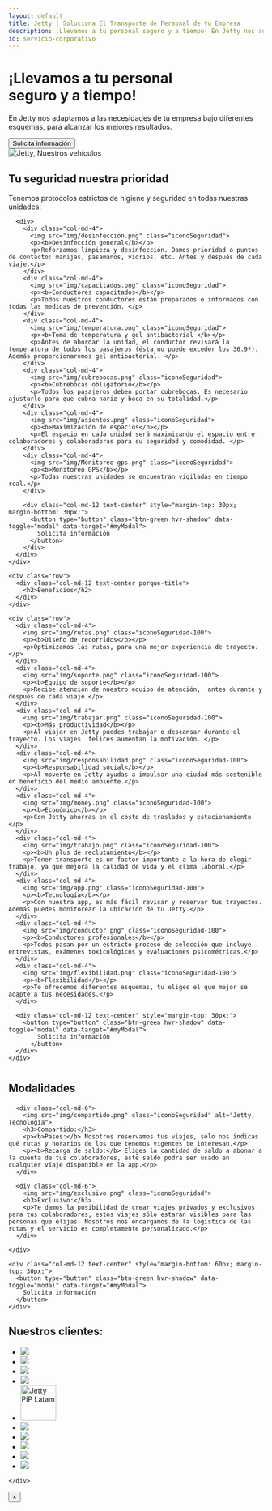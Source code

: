 ```yaml
---
layout: default
title: Jetty | Soluciona El Transporte de Personal de tu Empresa
description: ¡Llevamos a tu personal seguro y a tiempo! En Jetty nos adaptamos a las necesidades de tu organización bajo diferentes esquemas, para alcanzar los mejores resultados.
id: servicio-corporativo
---
```


<div class="container-fluid gradient">

  <div class="organizaciones">
    <div class="container">
      <div class="row">
        <div class="col-md-6" data-aos="fade-left" data-aos-easing="ease-out-sine" data-aos-duration="500">
          <h1>¡Llevamos a tu personal <br><span class="titleBold">seguro y a tiempo!</span></h1>
          <p class="lead">En Jetty nos adaptamos a las necesidades de tu empresa bajo diferentes esquemas, para alcanzar los mejores resultados.</p>
          <button type="button" class="btn-green hvr-shadow" data-toggle="modal" data-target="#myModal">
            Solicita información
          </button>
        </div>
        <div class="col-md-6 text-right">
          <img src="img/choferes.png" alt="Jetty, Nuestros vehículos" data-aos="fade" data-aos-easing="ease-out-sine">
        </div>
      </div>
    </div>
  </div>

  <div class="container porque-content" data-aos="fade-up">
    <div class="row" style="margin-bottom: 40px;">
      <div class="col-md-12 text-center porque-title">
        <h2>Tu seguridad nuestra prioridad</h2>
        <p class="lead textGray">Tenemos protocolos estrictos de higiene y seguridad en todas nuestras unidades:</p>
      </div>

      <div>
        <div class="col-md-4">
          <img src="img/desinfeccion.png" class="iconoSeguridad">
          <p><b>Desinfección general</b></p>
          <p>Reforzamos limpieza y desinfección. Damos prioridad a puntos de contacto: manijas, pasamanos, vidrios, etc. Antes y después de cada viaje.</p>
        </div>
        <div class="col-md-4">
          <img src="img/capacitados.png" class="iconoSeguridad">
          <p><b>Conductores capacitados</b></p>
          <p>Todos nuestros conductores están preparados e informados con todas las medidas de prevención. </p>
        </div>
        <div class="col-md-4">
          <img src="img/temperatura.png" class="iconoSeguridad">
          <p><b>Toma de temperatura y gel antibacterial </b></p>
          <p>Antes de abordar la unidad, el conductor revisará la temperatura de todos los pasajeros (ésta no puede exceder los 36.9º). Además proporcionaremos gel antibacterial. </p>
        </div>
        <div class="col-md-4">
          <img src="img/cubrebocas.png" class="iconoSeguridad">
          <p><b>Cubrebocas obligatorio</b></p>
          <p>Todos los pasajeros deben portar cubrebocas. Es necesario ajustarlo para que cubra nariz y boca en su totalidad.</p>
        </div>
        <div class="col-md-4">
          <img src="img/asientos.png" class="iconoSeguridad">
          <p><b>Maximización de espacios</b></p>
          <p>El espacio en cada unidad será maximizando el espacio entre colaboradores y colaboradoras para su seguridad y comodidad. </p>
        </div>
        <div class="col-md-4">
          <img src="img/Monitoreo-gps.png" class="iconoSeguridad">
          <p><b>Monitoreo GPS</b></p>
          <p>Todas nuestras unidades se encuentran vigiladas en tiempo real.</p>
        </div>

        <div class="col-md-12 text-center" style="margin-top: 30px; margin-bottom: 30px;">
          <button type="button" class="btn-green hvr-shadow" data-toggle="modal" data-target="#myModal">
            Solicita información
          </button>
        </div>
      </div>
    </div>

    <div class="row">
      <div class="col-md-12 text-center porque-title">
        <h2>Beneficios</h2>
      </div>
    </div>

    <div class="row">
      <div class="col-md-4">
        <img src="img/rutas.png" class="iconoSeguridad-100">
        <p><b>Diseño de recorridos</b></p>
        <p>Optimizamos las rutas, para una mejor experiencia de trayecto.</p>
      </div>
      <div class="col-md-4">
        <img src="img/soporte.png" class="iconoSeguridad-100">
        <p><b>Equipo de soporte</b></p>
        <p>Recibe atención de nuestro equipo de atención,  antes durante y después de cada viaje.</p>
      </div>
      <div class="col-md-4">
        <img src="img/trabajar.png" class="iconoSeguridad-100">
        <p><b>Más productividad</b></p>
        <p>Al viajar en Jetty puedes trabajar o descansar durante el trayecto. Los viajes  felices aumentan la motivación. </p>
      </div>
      <div class="col-md-4">
        <img src="img/responsabilidad.png" class="iconoSeguridad-100">
        <p><b>Responsabilidad social</b></p>
        <p>Al moverte en Jetty ayudas a impulsar una ciudad más sostenible en beneficio del medio ambiente.</p>
      </div>
      <div class="col-md-4">
        <img src="img/money.png" class="iconoSeguridad-100">
        <p><b>Económico</b></p>
        <p>Con Jetty ahorras en el costo de traslados y estacionamiento.</p>
      </div>
      <div class="col-md-4">
        <img src="img/trabajo.png" class="iconoSeguridad-100">
        <p><b>Un plus de reclutamiento</b></p>
        <p>Tener transporte es un factor importante a la hora de elegir trabajo, ya que mejora la calidad de vida y el clima laboral.</p>
      </div>
      <div class="col-md-4">
        <img src="img/app.png" class="iconoSeguridad-100">
        <p><b>Tecnología</b></p>
        <p>Con nuestra app, es más fácil revisar y reservar tus trayectos. Además puedes monitorear la ubicación de tu Jetty.</p>
      </div>
      <div class="col-md-4">
        <img src="img/conductor.png" class="iconoSeguridad-100">
        <p><b>Conductores profesionales</b></p>
        <p>Todos pasan por un estricto proceso de selección que incluye entrevistas, exámenes toxicológicos y evaluaciones psicométricas.</p>
      </div>
      <div class="col-md-4">
        <img src="img/flexibilidad.png" class="iconoSeguridad-100">
        <p><b>Flexibilidad</b></p>
        <p>Te ofrecemos diferentes esquemas, tu eliges el que mejor se adapte a tus necesidades.</p>
      </div>

      <div class="col-md-12 text-center" style="margin-top: 30px;">
        <button type="button" class="btn-green hvr-shadow" data-toggle="modal" data-target="#myModal">
            Solicita información
          </button>
      </div>
    </div>
  </div>

  <div class="container">
    <div class="row">
      <div class="col-md-12 text-center" style="margin-bottom: 20px;">
        <h2>Modalidades</h2>
      </div>

      <div class="col-md-6">
        <img src="img/compartido.png" class="iconoSeguridad" alt="Jetty, Tecnología">
        <h3>Compartido:</h3>
        <p><b>Pases:</b> Nosotros reservamos tus viajes, sólo nos indicas qué rutas y horarios de los que tenemos vigentes te interesan.</p>
        <p><b>Recarga de saldo:</b> Eliges la cantidad de saldo a abonar a la cuenta de tus colaboradores, este saldo podrá ser usado en cualquier viaje disponible en la app.</p>
      </div>

      <div class="col-md-6">
        <img src="img/exclusivo.png" class="iconoSeguridad">
        <h3>Exclusivo:</h3>
        <p>Te damos la posibilidad de crear viajes privados y exclusivos para tus colaboradores, estos viajes sólo estarán visibles para las personas que elijas. Nosotros nos encargamos de la logística de las rutas y el servicio es completamente personalizado.</p>
      </div>

    </div>

    <div class="col-md-12 text-center" style="margin-bottom: 60px; margin-top: 30px;">
      <button type="button" class="btn-green hvr-shadow" data-toggle="modal" data-target="#myModal">
        Solicita información
      </button>
    </div>

  </div>

  <div class="container">
    <div class="row">
      <div class="col-md-12 text-center">
        <h2>Nuestros clientes:</h2>
        <ul class="clientes">
          <li>
            <a href="http://www.alhel.com/" target="_blank">
              <img src="imgs-prensa/alhel.png">
            </a>
          </li>
          <li>
            <a href="https://www.continentaltire.mx/car" target="_blank">
              <img src="imgs-prensa/continental.svg">
            </a>
          </li>
          <li>
            <a href="https://www.lexmark.com/es_mx.html" target="_blank">
              <img src="imgs-prensa/lexmark.svg">
            </a>
          </li>
          <li>
            <a href="https://www.globant.com/" target="_blank">
              <img src="imgs-prensa/globant.svg">
            </a>
          </li>
          <li>
            <a href="http://www.piplatam.com/" target="_blank">
              <img src="imgs-prensa/PiP-white.png" alt="Jetty PiP Latam" width="70">
            </a>
          </li>
          <li>
            <a href="https://www.mheducation.com.mx" target="_blank">
              <img src="imgs-prensa/MHE-Logo.png">
            </a>
          </li>
          <li>
            <a href="https://www.verifone.com/es/mx" target="_blank">
              <img src="imgs-prensa/verifone.png">
            </a>
          </li>
          <li>
            <a href="https://hutchisonportstng.com" target="_blank">
              <img src="imgs-prensa/TNG-logotipo.png">
            </a>
          </li>
          <li>
            <a href="#" target="_blank">
              <img src="imgs-prensa/inlod.png">
            </a>
          </li>
          <li>
            <a href="#" target="_blank">
              <img src="imgs-prensa/jobandtalent.png">
            </a>
          </li>
          <!-- <li>
            <a href="#" target="_blank">
              <img src="imgs-prensa/SPGG.png">
            </a>
          </li>
          <li>
            <a href="#" target="_blank">
              <img src="imgs-prensa/ibero.png">
            </a>
          </li> -->
        </ul>
      </div>

    </div>
  </div>

</div>


<div class="modal fade" id="myModal" tabindex="-1" role="dialog" aria-labelledby="myModalLabel">
  <div class="modal-dialog" role="document">
    <div class="modal-content">
      <div class="modal-header">
        <button type="button" class="close" data-dismiss="modal" aria-label="Close"><span aria-hidden="true">&times;</span></button>
      </div>
      <div class="modal-body">
        <div class="_form_5"></div><script src="https://jetty.activehosted.com/f/embed.php?id=5" type="text/javascript" charset="utf-8"></script>
      </div>
    </div>
  </div>
</div>



